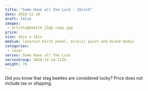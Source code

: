 ```yaml
---
title: "Some Have all the Luck - 16inch"
date: 2019-12-10
draft: false
images:
 - art/stagbeetle_12gp copy.jpg
price:  .
size: 16in x 16in 
medium: lasercut birch panel, acrylic paint and mixed media
categories:
 - laser
series: Some Have all the Luck
seriesGroup: 2020-14-14-1234
weight: 70
---
```


Did you know that stag beetles are considered lucky? Price does not include tax or shipping.